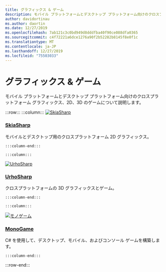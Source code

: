 ```yaml
---
title: グラフィックス & ゲーム
description: モバイル プラットフォームとデスクトップ プラットフォーム向けのクロスプラットフォーム グラフィックス、2D、3D のゲームについて説明します。
author: davidortinau
ms.author: daortin
ms.date: 12/27/2019
ms.openlocfilehash: 7ab121c3c0bd949d8dddfba40f90ce088dfa0365
ms.sourcegitcommit: c4f72221a6dce1276a90f2b52282b8145f8e0f1c
ms.translationtype: MT
ms.contentlocale: ja-JP
ms.lasthandoff: 12/27/2019
ms.locfileid: "75503033"
---
```

# <a name="graphics--games"></a>グラフィックス & ゲーム

モバイル プラットフォームとデスクトップ プラットフォーム向けのクロスプラットフォーム グラフィックス、2D、3D のゲームについて説明します。

:::row:::
    :::column:::
[![SkiaSharp](~/media/index/xamarin-graphics-skia.svg)](~/xamarin-forms/user-interface/graphics/skiasharp/index.md)

### <a name="skiasharpxamarin-formsuser-interfacegraphicsskiasharpindexmd"></a>[SkiaSharp](~/xamarin-forms/user-interface/graphics/skiasharp/index.md)

モバイルとデスクトップ用のクロスプラットフォーム 2D グラフィックス。

    :::column-end:::

    :::column:::
[![UrhoSharp](~/media/index/xamarin-graphics-urho.svg)](~/graphics-games/urhosharp/index.md)

### <a name="urhosharpgraphics-gamesurhosharpindexmd"></a>[UrhoSharp](~/graphics-games/urhosharp/index.md)

クロスプラットフォームの 3D グラフィックスとゲーム。

    :::column-end:::

    :::column:::
[![モノゲーム](~/media/index/xamarin-graphics-monogame.svg)](~/graphics-games/monogame/index.md)

### <a name="monogamegraphics-gamesmonogameindexmd"></a>[MonoGame](~/graphics-games/monogame/index.md)

C# を使用して、デスクトップ、モバイル、およびコンソール ゲームを構築します。

    :::column-end:::

:::row-end:::